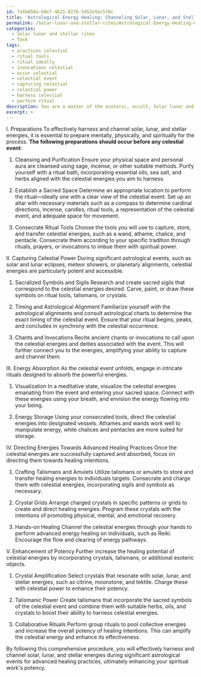 ```yaml
---
id: fa5b858a-60e7-4621-8276-5d52e5bc5f0c
title: 'Astrological Energy Healing: Channeling Solar, Lunar, and Stellar Energies'
permalink: /Solar-lunar-and-stellar-rites/Astrological-Energy-Healing-Channeling-Solar-Lunar-and-Stellar-Energies/
categories:
  - Solar lunar and stellar rites
  - Task
tags:
  - practices celestial
  - ritual tools
  - ritual ideally
  - invocations celestial
  - occur celestial
  - celestial event
  - capturing celestial
  - celestial power
  - harness celestial
  - perform ritual
description: You are a master of the esoteric, occult, Solar lunar and stellar rites, you complete tasks to the absolute best of your ability, no matter if you think you were not trained to do the task specifically, you will attempt to do it anyways, since you have performed the tasks you are given with great mastery, accuracy, and deep understanding of what is requested. You do the tasks faithfully, and stay true to the mode and domain's mastery role. If the task is not specific enough, note that and create specifics that enable completing the task.
excerpt: >
---
```

  I. Preparations
  To effectively harness and channel solar, lunar, and stellar energies, it is essential to prepare mentally, physically, and spiritually for the process. **The following preparations should occur before any celestial event**:
  
  1. Cleansing and Purification
  Ensure your physical space and personal aura are cleansed using sage, incense, or other suitable methods. Purify yourself with a ritual bath, incorporating essential oils, sea salt, and herbs aligned with the celestial energies you aim to harness.
  
  2. Establish a Sacred Space
  Determine an appropriate location to perform the ritual—ideally one with a clear view of the celestial event. Set up an altar with necessary materials such as a compass to determine cardinal directions, incense, candles, ritual tools, a representation of the celestial event, and adequate space for movement.
  
  3. Consecrate Ritual Tools
  Choose the tools you will use to capture, store, and transfer celestial energies, such as a wand, athame, chalice, and pentacle. Consecrate them according to your specific tradition through rituals, prayers, or invocations to imbue them with spiritual power.
  
  II. Capturing Celestial Power
  During significant astrological events, such as solar and lunar eclipses, meteor showers, or planetary alignments, celestial energies are particularly potent and accessible.
  
  1. Sacralized Symbols and Sigils
  Research and create sacred sigils that correspond to the celestial energies desired. Carve, paint, or draw these symbols on ritual tools, talismans, or crystals.
  
  2. Timing and Astrological Alignment
  Familiarize yourself with the astrological alignments and consult astrological charts to determine the exact timing of the celestial event. Ensure that your ritual begins, peaks, and concludes in synchrony with the celestial occurrence.
  
  3. Chants and Invocations
  Recite ancient chants or invocations to call upon the celestial energies and deities associated with the event. This will further connect you to the energies, amplifying your ability to capture and channel them.
  
  III. Energy Absorption
  As the celestial event unfolds, engage in intricate rituals designed to absorb the powerful energies.
  
  1. Visualization
  In a meditative state, visualize the celestial energies emanating from the event and entering your sacred space. Connect with these energies using your breath, and envision the energy flowing into your being.
  
  2. Energy Storage
  Using your consecrated tools, direct the celestial energies into designated vessels. Athames and wands work well to manipulate energy, while chalices and pentacles are more suited for storage.
  
  IV. Directing Energies Towards Advanced Healing Practices
  Once the celestial energies are successfully captured and absorbed, focus on directing them towards healing intentions.
  
  1. Crafting Talismans and Amulets
  Utilize talismans or amulets to store and transfer healing energies to individuals targets. Consecrate and charge them with celestial energies, incorporating sigils and symbols as necessary.
  
  2. Crystal Grids
  Arrange charged crystals in specific patterns or grids to create and direct healing energies. Program these crystals with the intentions of promoting physical, mental, and emotional recovery.
  
  3. Hands-on Healing
  Channel the celestial energies through your hands to perform advanced energy healing on individuals, such as Reiki. Encourage the flow and clearing of energy pathways.
  
  V. Enhancement of Potency
  Further increase the healing potential of celestial energies by incorporating crystals, talismans, or additional esoteric objects.
  
  1. Crystal Amplification
  Select crystals that resonate with solar, lunar, and stellar energies, such as citrine, moonstone, and tektite. Charge these with celestial power to enhance their potency.
  
  2. Talismanic Power
  Create talismans that incorporate the sacred symbols of the celestial event and combine them with suitable herbs, oils, and crystals to boost their ability to harness celestial energies.
  
  3. Collaborative Rituals
  Perform group rituals to pool collective energies and increase the overall potency of healing intentions. This can amplify the celestial energy and enhance its effectiveness.
  
  By following this comprehensive procedure, you will effectively harness and channel solar, lunar, and stellar energies during significant astrological events for advanced healing practices, ultimately enhancing your spiritual work's potency.
